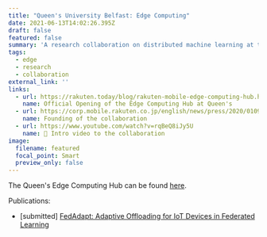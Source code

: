 ```yaml
---
title: "Queen's University Belfast: Edge Computing"
date: 2021-06-13T14:02:26.395Z
draft: false
featured: false
summary: 'A research collaboration on distributed machine learning at the Edge'
tags:
  - edge
  - research
  - collaboration
external_link: ''
links:
  - url: https://rakuten.today/blog/rakuten-mobile-edge-computing-hub.html
    name: Official Opening of the Edge Computing Hub at Queen's
  - url: https://corp.mobile.rakuten.co.jp/english/news/press/2020/0109_01/#:~:text=Rakuten%20Mobile%20and%20Queen's%20University%20Belfast%20Reach%20Agreement%20to%20Establish%20Edge%20Computing%20Hub
    name: Founding of the collaboration
  - url: https://www.youtube.com/watch?v=rqBeQ8iJy5U
    name: 🎥 Intro video to the collaboration
image:
  filename: featured
  focal_point: Smart
  preview_only: false
---
```


The Queen's Edge Computing Hub can be found [here](http://edgehub.eeecs.qub.ac.uk/).

Publications:
  - [submitted] [FedAdapt: Adaptive Offloading for IoT Devices in Federated Learning](https://arxiv.org/abs/2107.04271)